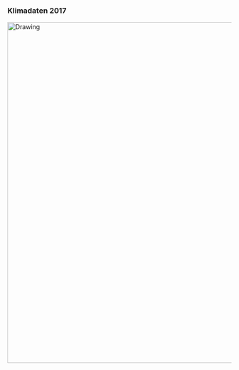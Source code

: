 ### Klimadaten 2017

<img src="./images/data_2017.svg" alt="Drawing" style="width: 1024px; height: 768px;"/>